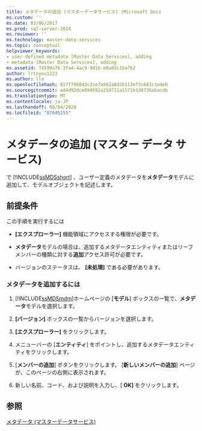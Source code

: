 ```yaml
---
title: メタデータの追加 (マスターデータサービス) |Microsoft Docs
ms.custom: ''
ms.date: 03/06/2017
ms.prod: sql-server-2014
ms.reviewer: ''
ms.technology: master-data-services
ms.topic: conceptual
helpviewer_keywords:
- user-defined metadata [Master Data Services], adding
- metadata [Master Data Services], adding
ms.assetid: 74599a76-3fa4-4ac9-9d16-e0a03c15a762
author: lrtoyou1223
ms.author: lle
ms.openlocfilehash: 817f796843c2ce7a662a8d26113ef3c681c1ede6
ms.sourcegitcommit: ad4d92dce894592a259721a1571b1d8736abacdb
ms.translationtype: MT
ms.contentlocale: ja-JP
ms.lasthandoff: 08/04/2020
ms.locfileid: "87645155"
---
```

# <a name="add-metadata-master-data-services"></a>メタデータの追加 (マスター データ サービス)
  で [!INCLUDE[ssMDSshort](../includes/ssmdsshort-md.md)] 、ユーザー定義のメタデータを**メタデータ**モデルに追加して、モデルオブジェクトを記述します。  
  
## <a name="prerequisites"></a>前提条件  
 この手順を実行するには  
  
-   **[エクスプローラー]** 機能領域にアクセスする権限が必要です。  
  
-   **メタデータ**モデルの場合は、追加するメタデータエンティティまたはリーフメンバーの種類に対する**追加**アクセス許可が必要です。  
  
-   バージョンのステータスは、 **[未処理]** である必要があります。  
  
### <a name="to-add-metadata"></a>メタデータを追加するには  
  
1.  [!INCLUDE[ssMDSmdm](../includes/ssmdsmdm-md.md)]ホームページの [**モデル**] ボックスの一覧で、**メタデータ**モデルを選択します。  
  
2.  **[バージョン]** ボックスの一覧からバージョンを選択します。  
  
3.  **[エクスプローラー]** をクリックします。  
  
4.  メニューバーの [**エンティティ**] をポイントし、追加するメタデータエンティティをクリックします。  
  
5.  [**メンバーの追加**] ボタンをクリックします。 [**新しいメンバーの追加**] ページが、このページの右側に表示されます。  
  
6.  新しい名前、コード、および説明を入力し、[ **OK]** をクリックします。  
  
## <a name="see-also"></a>参照  
 [メタデータ &#40;マスターデータサービス&#41;](metadata-master-data-services.md)  
  
  
